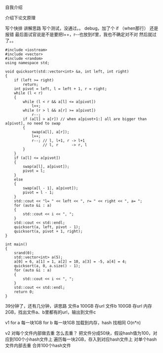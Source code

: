 自我介绍

介绍下论文原理

写个快排
讲解思路
写个测试，没通过。。
debug，加了个 if （when那行）
还是报错
最后面试官说是不是要把l++，r--也放到if里，我也不确定对不对
然后就过了。。

```
#include <iostream>
#include <vector>
#include <random>
using namespace std;

void quicksort(std::vector<int> &a, int left, int right)
{
    if (left >= right)
        return;
    int pivot = left, l = left + 1, r = right;
    while (l < r)
    {
        while (l < r && a[l] <= a[pivot])
            l++;
        while (r > l && a[r] >= a[pivot])
            r--;
        if (a[l] > a[r]) // when a[pivot+1:] all are bigger than a[pivot], no need to swap
        {
            swap(a[l], a[r]);
            l++;
            r--; // l, l+1, r -> l+1
                 // l, r      -> r, l
        }
    }
    if (a[l] <= a[pivot])
    {
        swap(a[l], a[pivot]);
        pivot = l;
    }
    else
    {
        swap(a[l - 1], a[pivot]);
        pivot = l - 1;
    }
    std::cout << "l= " << left << ", r= " << right << ", a= ";
    for (auto &i : a)
    {
        std::cout << i << ", ";
    }
    std::cout << std::endl;
    quicksort(a, left, pivot - 1);
    quicksort(a, pivot + 1, right);
}

int main()
{
    srand(0);
    std::vector<int> a(5);
    a[0] = 6, a[1] = 1, a[2] = 10, a[3] = -5, a[4] = 4;
    quicksort(a, 0, a.size() - 1);
    for (auto &i : a)
    {
        std::cout << i << ", ";
    }
    std::cout << std::endl;
    return 0;
}
```

39分钟了，还有几分钟，讲思路
文件a 100GB 存url
文件b 100GB 存url
内存 2GB，找出文件a、b里都有的url，输出到文件c

v1
for a 每一块1GB
    for b 每一块1GB
        加载到内存，hash 找相同
O(n*n)

v2
对每个文件内部做去重
怎么去重？
把文件分成50块，假设hash值为100，对应到100个小hash文件上
遍历每一块2GB，存入到对应hash文件上
对单个hash文件内部去重
合并100个hash文件
